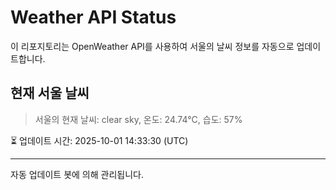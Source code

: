 
# Weather API Status

이 리포지토리는 OpenWeather API를 사용하여 서울의 날씨 정보를 자동으로 업데이트합니다.

## 현재 서울 날씨
> 서울의 현재 날씨: clear sky, 온도: 24.74°C, 습도: 57%

⏳ 업데이트 시간: 2025-10-01 14:33:30 (UTC)

---
자동 업데이트 봇에 의해 관리됩니다.
